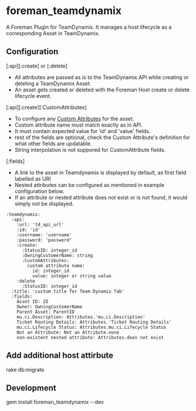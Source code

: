 # foreman_teamdynamix
A Foreman Plugin for TeamDynamix. It manages a host lifecycle as a corresponding Asset in TeamDynamix.

## Configuration
[:api][:create] or [:delete]
* All attributes are passed as is to the TeamDynamix API while creating or deleting a TeamDynamix Asset.
* An asset gets created or deleted with the Foreman Host create or delete lifecycle event.

[:api][:create][:CustomAttributes]
* To configure any [Custom Attributes](https://miamioh.teamdynamix.com/SBTDWebApi/Home/type/TeamDynamix.Api.CustomAttributes.CustomAttribute) for the asset.
* Custom attribute name must match exactly as in API.
* It must contain expected value for 'id' and 'value' fields.
* rest of the fields are optional, check the Custom Attribute's definition for what other fields are updatable.
* String interpolation is not suppored for CustomAttribute fields.

[:fields]
* A link to the asset in Teamdynamix is displayed by default, as first field labelled as URI
* Nested attributes can be configured as mentioned in example configuration below.
* If an attribute or nested attribute does not exist or is not found, it would simply not be displayed.

```
:teamdynamix:
  :api:
    :url: 'td_api_url'
    :id: 'id'
    :username: 'username'
    :password: 'password'
    :create:
      :StatusID: integer_id
      :OwningCustomerName: string
      :CustomAttributes:
        custom attribute name:
          id: integer_id
          value: integer or string value
    :delete
      :StatusID: integer_id
  :title: 'custom title for Team Dynamix Tab'
  :fields:
    Asset ID: ID
    Owner: OwningCustomerName
    Parent Asset: ParentID
    mu.ci.Description: Attributes.'mu.ci.Description'
    Ticket Routing Details: Attributes.'Ticket Routing Details'
    mu.ci.Lifecycle Status: Attributes.mu.ci.Lifecycle Status
    Not an Attribute: Not an Attribute.none
    non-existent nested attribute: Attributes.does not exist
```

## Add additional host attirbute
rake db:migrate

## Development
gem install foreman_teamdynamix --dev
